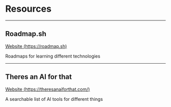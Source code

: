 # Resources

---

## Roadmap.sh

[Website (https://roadmap.sh)](https://roadmap.sh)

Roadmaps for learning different technologies

---

## Theres an AI for that

[Website (https://theresanaiforthat.com/)](https://theresanaiforthat.com/)

A searchable list of AI tools for different things